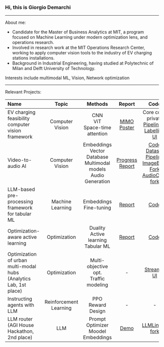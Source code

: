 ### Hi, this is Giorgio Demarchi
---
About me: 
- Candidate for the Master of Business Analytics at MIT, a program focused on Machine Learning under modern optimization lens, and operations research. 
- Involved in research work at the MIT Operations Research Center, working to apply computer vision tools to the industry of EV charging stations installations.
- Background in Industrial Engineering, having studied at Polytechnic of Milan and Delft University of Technology.

Interests include multimodal ML, Vision, Network optimization

---

Relevant Projects:

| Name | Topic  | Methods |Report | Code |
|:--------------|:---------------:|:---------------:|:---------------:|:--------------:|
| EV charging feasibility computer vision framework | Computer Vision | CNN <br> ViT <br> Space-time attention | [MIMO Poster](https://drive.google.com/file/d/1mT5RCIgidtnxhuGHc2IHk7giLnZwymT2/view?usp=sharing) | Core code private <br> [Pipeline + Labelling UI](https://github.com/giorgiodemarchi/StreamlitAppDetroitProject) | 
| Video-to-audio AI | Computer Vision | Embeddings <br> Vector Database <br> Multimodal models <br> Audio Generation | [Progress Report](https://github.com/giorgiodemarchi/Visually-Indicated-Sounds/blob/main/Progress%20Report.pdf) | [Code](https://github.com/giorgiodemarchi/Visually-Indicated-Sounds) <br> [Dataset Pipeline](https://github.com/giorgiodemarchi/audioset-processing-AV) <br>[ImageBind Fork](https://github.com/giorgiodemarchi/ImageBind) <br> [AudioCraft fork](https://github.com/giorgiodemarchi/AudioCraft_VideoToAudio)|
| LLM-based pre-processing framework for tabular ML | Machine Learning | Embeddings <br> Fine-tuning  | [Report](https://github.com/giorgiodemarchi/TabText-Experiments/blob/main/Project%20Report.pdf) | [Code](https://github.com/giorgiodemarchi/TabText-Experiments) |
| Optimization-aware active learning | Optimization | Duality <br> Active learning <br> Tabular ML | [Report](https://github.com/giorgiodemarchi/Duality-Based-Active-Learning/blob/main/Project%20Report.pdf) | [Code](https://github.com/giorgiodemarchi/Duality-Based-Active-Learning) |
| Optimization of urban multi-modal hubs (Analytics Lab, 1st place) | Optimization | Multi-objective opt. <br> Traffic modeling |-  | [Streamlit UI](https://github.com/giorgiodemarchi/ALab-Leuven-Streamlit-App) |
| Instructing agents with LLM | Reinforcement Learning | PPO <br> Reward Design | - |- |
| LLM router (AGI House Hackathon, 2nd place) | LLM | Prompt Optimizer Moodel <br> Embeddings | [Demo](https://www.maxcompute.co/playground)  | [LLMLingua fork](https://github.com/giorgiodemarchi/LLMLingua) | 
